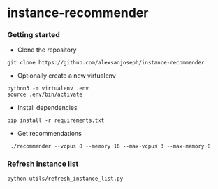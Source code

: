 # instance-recommender

### Getting started
* Clone the repository
```
git clone https://github.com/alexsanjoseph/instance-recommender
```
* Optionally create a new virtualenv
```
python3 -m virtualenv .env
source .env/bin/activate 
```
* Install dependencies
```
pip install -r requirements.txt
```
* Get recommendations
```
 ./recommender --vcpus 8 --memory 16 --max-vcpus 3 --max-memory 8
```

### Refresh instance list
```
python utils/refresh_instance_list.py
```